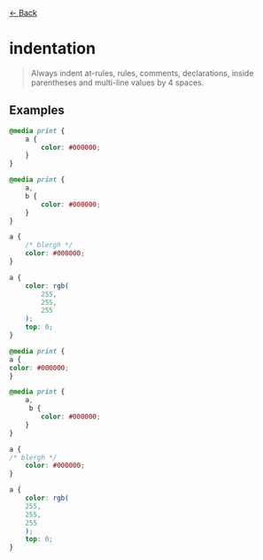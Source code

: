 [&#x2190; Back](./)
# indentation

> Always indent at-rules, rules, comments, declarations, inside parentheses and multi-line values by 4 spaces.


## Examples

<code-highlight>
 
<div slot="correct">

```css
@media print {
    a {
        color: #000000;
    }
}

@media print {
    a,
    b {
        color: #000000;
    }
}

a {
    /* blergh */
    color: #000000;
}

a {
    color: rgb(
        255,
        255,
        255
    );
    top: 0;
}
```

</div>

 
<div slot="incorrect">

```css
@media print {
a {
color: #000000;
}

@media print {
    a,
     b {
        color: #000000;
    }
}

a {
/* blergh */
    color: #000000;
}

a {
    color: rgb(
    255,
    255,
    255
    );
    top: 0;
}
```

</div>

 
</code-highlight>
